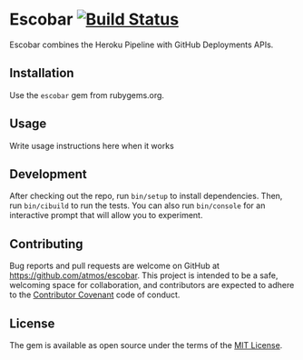 # Escobar [![Build Status](https://travis-ci.org/atmos/escobar.svg?branch=master)](https://travis-ci.org/atmos/escobar)

Escobar combines the Heroku Pipeline with GitHub Deployments APIs.

## Installation

Use the `escobar` gem from rubygems.org.

## Usage

Write usage instructions here when it works

## Development

After checking out the repo, run `bin/setup` to install dependencies. Then, run `bin/cibuild` to run the tests. You can also run `bin/console` for an interactive prompt that will allow you to experiment.

## Contributing

Bug reports and pull requests are welcome on GitHub at https://github.com/atmos/escobar. This project is intended to be a safe, welcoming space for collaboration, and contributors are expected to adhere to the [Contributor Covenant](http://contributor-covenant.org) code of conduct.


## License

The gem is available as open source under the terms of the [MIT License](http://opensource.org/licenses/MIT).

